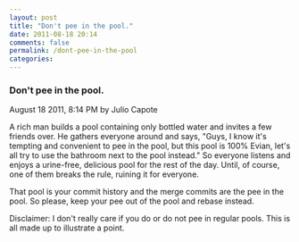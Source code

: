 ```yaml
---
layout: post
title: "Don't pee in the pool."
date: 2011-08-18 20:14
comments: false
permalink: /dont-pee-in-the-pool
categories:
---
```


 ### Don't pee in the pool.
August 18 2011,  8:14 PM by Julio Capote

A rich man builds a pool containing only bottled water and invites a few friends over. He gathers everyone around and says, "Guys, I know it's tempting and convenient to pee in the pool, but this pool is 100% Evian, let's all try to use the bathroom next to the pool instead." So everyone listens and enjoys a urine-free, delicious pool for the rest of the day. Until, of course, one of them breaks the rule, ruining it for everyone.

That pool is your commit history and the merge commits are the pee in the pool. So please, keep your pee out of the pool and rebase instead.

Disclaimer: I don't really care if you do or do not pee in regular pools. This is all made up to illustrate a point.